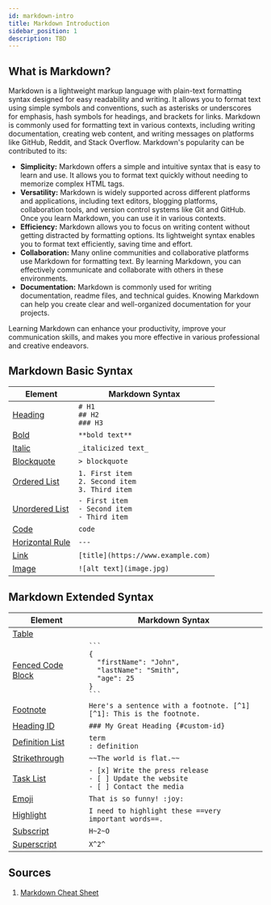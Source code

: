 ```yaml
---
id: markdown-intro
title: Markdown Introduction
sidebar_position: 1
description: TBD
---
```


## What is Markdown?

Markdown is a lightweight markup language with plain-text formatting syntax designed for easy readability and writing. It allows you to format text using simple symbols and conventions, such as asterisks or underscores for emphasis, hash symbols for headings, and brackets for links. Markdown is commonly used for formatting text in various contexts, including writing documentation, creating web content, and writing messages on platforms like GitHub, Reddit, and Stack Overflow. Markdown's popularity can be contributed to its:

- **Simplicity:** Markdown offers a simple and intuitive syntax that is easy to learn and use. It allows you to format text quickly without needing to memorize complex HTML tags.
- **Versatility:** Markdown is widely supported across different platforms and applications, including text editors, blogging platforms, collaboration tools, and version control systems like Git and GitHub. Once you learn Markdown, you can use it in various contexts.
- **Efficiency:** Markdown allows you to focus on writing content without getting distracted by formatting options. Its lightweight syntax enables you to format text efficiently, saving time and effort.
- **Collaboration:** Many online communities and collaborative platforms use Markdown for formatting text. By learning Markdown, you can effectively communicate and collaborate with others in these environments.
- **Documentation:** Markdown is commonly used for writing documentation, readme files, and technical guides. Knowing Markdown can help you create clear and well-organized documentation for your projects.

Learning Markdown can enhance your productivity, improve your communication skills, and makes you more effective in various professional and creative endeavors.

## Markdown Basic Syntax

| Element | Markdown Syntax |
| ---- | ---------- |
| [Heading](https://www.markdownguide.org/basic-syntax/#headings) | `# H1`<br />`## H2`<br />`### H3` |
| [Bold](https://www.markdownguide.org/basic-syntax/#bold) | `**bold text**` |
| [Italic](https://www.markdownguide.org/basic-syntax/#italic) | `_italicized text_` |
| [Blockquote](https://www.markdownguide.org/basic-syntax/#blockquotes-1) | `> blockquote` |
| [Ordered List](https://www.markdownguide.org/basic-syntax/#ordered-lists) | `1. First item`<br /> `2. Second item`<br />`3. Third item` |
| [Unordered List](https://www.markdownguide.org/basic-syntax/#unordered-lists) | `- First item`<br />`- Second item`<br />`- Third item` |
| [Code](https://www.markdownguide.org/basic-syntax/#code)| `code` |
| [Horizontal Rule](https://www.markdownguide.org/basic-syntax/#horizontal-rules) |	`---` |
| [Link](https://www.markdownguide.org/basic-syntax/#links) | `[title](https://www.example.com)` |
| [Image](https://www.markdownguide.org/basic-syntax/#images-1) | `![alt text](image.jpg)` |

## Markdown Extended Syntax

| Element | Markdown Syntax |
| ---- | ---------- |
| [Table](https://www.markdownguide.org/extended-syntax/#tables) | |
| [Fenced Code Block](https://www.markdownguide.org/extended-syntax/#fenced-code-blocks) | ` ``` `<br /> `{`<br />`  "firstName": "John",`<br />`  "lastName": "Smith",`<br />`  "age": 25`<br />`}`<br /> ` ``` ` |
| [Footnote](https://www.markdownguide.org/extended-syntax/#footnotes) | `Here's a sentence with a footnote. [^1]`<br />`[^1]: This is the footnote.` |
| [Heading ID](https://www.markdownguide.org/extended-syntax/#heading-ids) | `### My Great Heading {#custom-id}` |
| [Definition List](https://www.markdownguide.org/extended-syntax/#definition-lists) | `term`<br />`: definition` |
| [Strikethrough](https://www.markdownguide.org/extended-syntax/#strikethrough) | `~~The world is flat.~~` |
| [Task List](https://www.markdownguide.org/extended-syntax/#task-lists) | `- [x] Write the press release`<br />`- [ ] Update the website`<br />`- [ ] Contact the media` |
| [Emoji](https://www.markdownguide.org/extended-syntax/#emoji) | `That is so funny! :joy:` |
| [Highlight](https://www.markdownguide.org/extended-syntax/#highlight) | `I need to highlight these ==very important words==.` |
| [Subscript](https://www.markdownguide.org/extended-syntax/#subscript) | `H~2~O` |
| [Superscript](https://www.markdownguide.org/extended-syntax/#superscript) | `X^2^` |

## Sources

1. [Markdown Cheat Sheet](https://www.markdownguide.org/cheat-sheet/)
